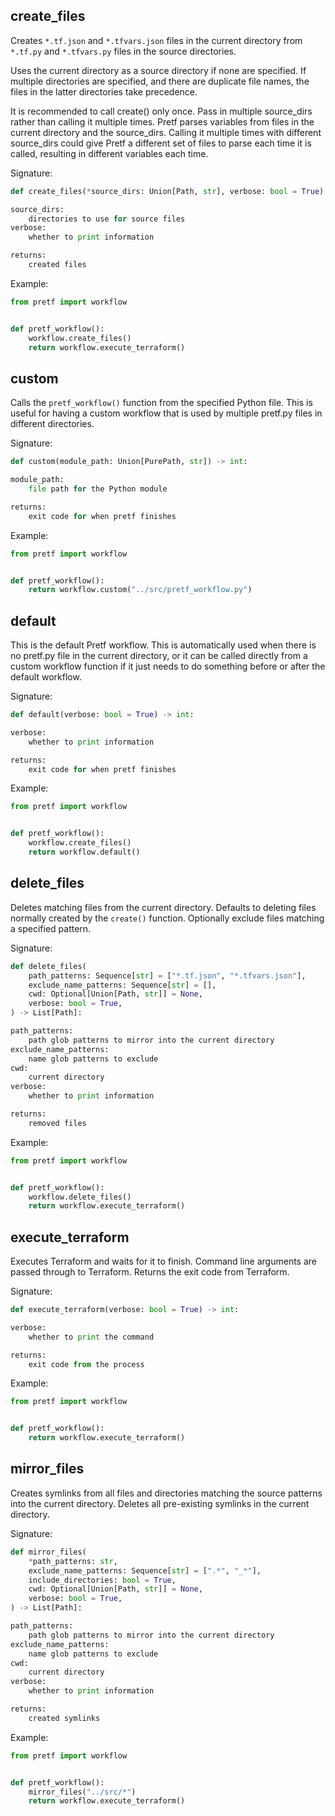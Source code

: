 ## create_files

Creates `*.tf.json` and `*.tfvars.json` files in the current directory from `*.tf.py` and `*.tfvars.py` files in the source directories.

Uses the current directory as a source directory if none are specified. If multiple directories are specified, and there are duplicate file names, the files in the latter directories take precedence.

It is recommended to call create() only once. Pass in multiple source_dirs rather than calling it multiple times. Pretf parses variables from files in the current directory and the source_dirs. Calling it multiple times with different source_dirs could give Pretf a different set of files to parse each time it is called, resulting in different variables each time.

Signature:

```python
def create_files(*source_dirs: Union[Path, str], verbose: bool = True) -> List[Path]:

source_dirs:
    directories to use for source files
verbose:
    whether to print information

returns:
    created files
```

Example:

```python
from pretf import workflow


def pretf_workflow():
    workflow.create_files()
    return workflow.execute_terraform()
```

## custom

Calls the `pretf_workflow()` function from the specified Python file. This is useful for having a custom workflow that is used by multiple pretf.py files in different directories.

Signature:

```python
def custom(module_path: Union[PurePath, str]) -> int:

module_path:
    file path for the Python module

returns:
    exit code for when pretf finishes
```

Example:

```python
from pretf import workflow


def pretf_workflow():
    return workflow.custom("../src/pretf_workflow.py")
```

## default

This is the default Pretf workflow. This is automatically used when there is no pretf.py file in the current directory, or it can be called directly from a custom workflow function if it just needs to do something before or after the default workflow.

Signature:

```python
def default(verbose: bool = True) -> int:

verbose:
    whether to print information

returns:
    exit code for when pretf finishes
```

Example:

```python
from pretf import workflow


def pretf_workflow():
    workflow.create_files()
    return workflow.default()
```

## delete_files

Deletes matching files from the current directory. Defaults to deleting files normally created by the `create()` function. Optionally exclude files matching a specified pattern.

Signature:

```python
def delete_files(
    path_patterns: Sequence[str] = ["*.tf.json", "*.tfvars.json"],
    exclude_name_patterns: Sequence[str] = [],
    cwd: Optional[Union[Path, str]] = None,
    verbose: bool = True,
) -> List[Path]:

path_patterns:
    path glob patterns to mirror into the current directory
exclude_name_patterns:
    name glob patterns to exclude
cwd:
    current directory
verbose:
    whether to print information

returns:
    removed files
```

Example:

```python
from pretf import workflow


def pretf_workflow():
    workflow.delete_files()
    return workflow.execute_terraform()
```

## execute_terraform

Executes Terraform and waits for it to finish. Command line arguments are passed through to Terraform. Returns the exit code from Terraform.

Signature:

```python
def execute_terraform(verbose: bool = True) -> int:

verbose:
    whether to print the command

returns:
    exit code from the process
```

Example:

```python
from pretf import workflow


def pretf_workflow():
    return workflow.execute_terraform()
```

## mirror_files

Creates symlinks from all files and directories matching the source patterns into the current directory. Deletes all pre-existing symlinks in the current directory.

Signature:

```python
def mirror_files(
    *path_patterns: str,
    exclude_name_patterns: Sequence[str] = [".*", "_*"],
    include_directories: bool = True,
    cwd: Optional[Union[Path, str]] = None,
    verbose: bool = True,
) -> List[Path]:

path_patterns:
    path glob patterns to mirror into the current directory
exclude_name_patterns:
    name glob patterns to exclude
cwd:
    current directory
verbose:
    whether to print information

returns:
    created symlinks
```

Example:

```python
from pretf import workflow


def pretf_workflow():
    mirror_files("../src/*")
    return workflow.execute_terraform()
```
